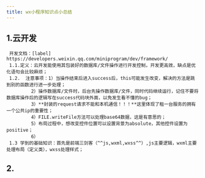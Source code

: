 ```yaml
---
title: wx小程序知识点小总结
---
```


## 1.云开发
     开发文档：[label] https://developers.weixin.qq.com/miniprogram/dev/framework/ 
     1.1.定义：云开发能使用其包装好的数据库/文件操作进行开发控制，开发更高效，缺点是优化语句会比较麻烦；
     1.2.  注意事项：1）当操作结束后进入success后，this可能发生改变，解决的方法是跳到别的函数进行进一步处理；
             2）操作数据库/文件时，后台先操作数据库/文件，同时代码继续运行，记住不要将数据库操作后的逻辑写在success代码块外面，以免发生看不懂的bug；
             3）**封装的request请求不能和本机通信！！！**这里体现了租一台服务的拥有一个公共ip的重要性；
             4）FILE.writeFile方法可以处理base64数据，这是有意思的；
             5）布局过程中，想改变控件位置可以设置背景为absolute，其他控件设置为positive；
             6）
     1.3 学到的基础知识：首先是前端三剑客（^^js,wxml,wxss^^）,js主要逻辑，wxml主要处理布局（定义类），wxss处理样式；
## 2.
